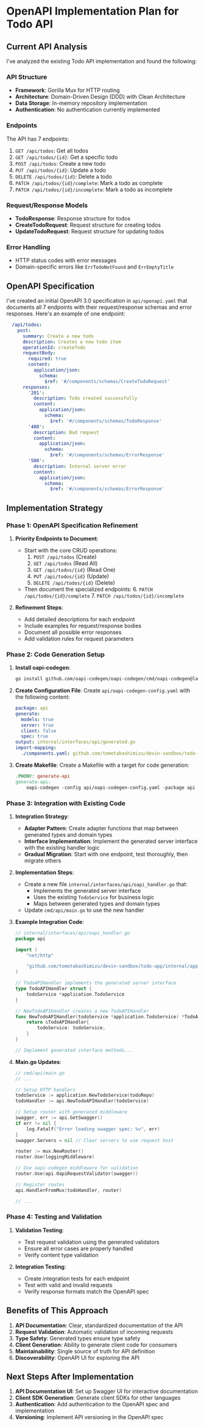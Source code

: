 # OpenAPI Implementation Plan for Todo API

## Current API Analysis

I've analyzed the existing Todo API implementation and found the following:

### API Structure
- **Framework**: Gorilla Mux for HTTP routing
- **Architecture**: Domain-Driven Design (DDD) with Clean Architecture
- **Data Storage**: In-memory repository implementation
- **Authentication**: No authentication currently implemented

### Endpoints
The API has 7 endpoints:
1. `GET /api/todos`: Get all todos
2. `GET /api/todos/{id}`: Get a specific todo
3. `POST /api/todos`: Create a new todo
4. `PUT /api/todos/{id}`: Update a todo
5. `DELETE /api/todos/{id}`: Delete a todo
6. `PATCH /api/todos/{id}/complete`: Mark a todo as complete
7. `PATCH /api/todos/{id}/incomplete`: Mark a todo as incomplete

### Request/Response Models
- **TodoResponse**: Response structure for todos
- **CreateTodoRequest**: Request structure for creating todos
- **UpdateTodoRequest**: Request structure for updating todos

### Error Handling
- HTTP status codes with error messages
- Domain-specific errors like `ErrTodoNotFound` and `ErrEmptyTitle`

## OpenAPI Specification

I've created an initial OpenAPI 3.0 specification in `api/openapi.yaml` that documents all 7 endpoints with their request/response schemas and error responses. Here's an example of one endpoint:

```yaml
  /api/todos:
    post:
      summary: Create a new todo
      description: Creates a new todo item
      operationId: createTodo
      requestBody:
        required: true
        content:
          application/json:
            schema:
              $ref: '#/components/schemas/CreateTodoRequest'
      responses:
        '201':
          description: Todo created successfully
          content:
            application/json:
              schema:
                $ref: '#/components/schemas/TodoResponse'
        '400':
          description: Bad request
          content:
            application/json:
              schema:
                $ref: '#/components/schemas/ErrorResponse'
        '500':
          description: Internal server error
          content:
            application/json:
              schema:
                $ref: '#/components/schemas/ErrorResponse'
```

## Implementation Strategy

### Phase 1: OpenAPI Specification Refinement

1. **Priority Endpoints to Document**:
   - Start with the core CRUD operations:
     1. `POST /api/todos` (Create)
     2. `GET /api/todos` (Read All)
     3. `GET /api/todos/{id}` (Read One)
     4. `PUT /api/todos/{id}` (Update)
     5. `DELETE /api/todos/{id}` (Delete)
   - Then document the specialized endpoints:
     6. `PATCH /api/todos/{id}/complete`
     7. `PATCH /api/todos/{id}/incomplete`

2. **Refinement Steps**:
   - Add detailed descriptions for each endpoint
   - Include examples for request/response bodies
   - Document all possible error responses
   - Add validation rules for request parameters

### Phase 2: Code Generation Setup

1. **Install oapi-codegen**:
   ```bash
   go install github.com/oapi-codegen/oapi-codegen/cmd/oapi-codegen@latest
   ```

2. **Create Configuration File**:
   Create `api/oapi-codegen-config.yaml` with the following content:
   ```yaml
   package: api
   generate:
     models: true
     server: true
     client: false
     spec: true
   output: internal/interfaces/api/generated.go
   import-mapping:
     ./components.yaml: github.com/tomotakashimizu/devin-sandbox/todo-app/internal/interfaces/api
   ```

3. **Create Makefile**:
   Create a Makefile with a target for code generation:
   ```makefile
   .PHONY: generate-api
   generate-api:
       oapi-codegen -config api/oapi-codegen-config.yaml -package api api/openapi.yaml > internal/interfaces/api/generated.go
   ```

### Phase 3: Integration with Existing Code

1. **Integration Strategy**:
   - **Adapter Pattern**: Create adapter functions that map between generated types and domain types
   - **Interface Implementation**: Implement the generated server interface with the existing handler logic
   - **Gradual Migration**: Start with one endpoint, test thoroughly, then migrate others

2. **Implementation Steps**:
   - Create a new file `internal/interfaces/api/oapi_handler.go` that:
     - Implements the generated server interface
     - Uses the existing `TodoService` for business logic
     - Maps between generated types and domain types
   - Update `cmd/api/main.go` to use the new handler

3. **Example Integration Code**:
   ```go
   // internal/interfaces/api/oapi_handler.go
   package api

   import (
       "net/http"

       "github.com/tomotakashimizu/devin-sandbox/todo-app/internal/application"
   )

   // TodoAPIHandler implements the generated server interface
   type TodoAPIHandler struct {
       todoService *application.TodoService
   }

   // NewTodoAPIHandler creates a new TodoAPIHandler
   func NewTodoAPIHandler(todoService *application.TodoService) *TodoAPIHandler {
       return &TodoAPIHandler{
           todoService: todoService,
       }
   }

   // Implement generated interface methods...
   ```

4. **Main.go Updates**:
   ```go
   // cmd/api/main.go
   // ...
   
   // Setup HTTP handlers
   todoService := application.NewTodoService(todoRepo)
   todoHandler := api.NewTodoAPIHandler(todoService)
   
   // Setup router with generated middleware
   swagger, err := api.GetSwagger()
   if err != nil {
       log.Fatalf("Error loading swagger spec: %v", err)
   }
   swagger.Servers = nil // Clear servers to use request host
   
   router := mux.NewRouter()
   router.Use(loggingMiddleware)
   
   // Use oapi-codegen middleware for validation
   router.Use(api.OapiRequestValidator(swagger))
   
   // Register routes
   api.HandlerFromMux(todoHandler, router)
   
   // ...
   ```

### Phase 4: Testing and Validation

1. **Validation Testing**:
   - Test request validation using the generated validators
   - Ensure all error cases are properly handled
   - Verify content type validation

2. **Integration Testing**:
   - Create integration tests for each endpoint
   - Test with valid and invalid requests
   - Verify response formats match the OpenAPI spec

## Benefits of This Approach

1. **API Documentation**: Clear, standardized documentation of the API
2. **Request Validation**: Automatic validation of incoming requests
3. **Type Safety**: Generated types ensure type safety
4. **Client Generation**: Ability to generate client code for consumers
5. **Maintainability**: Single source of truth for API definition
6. **Discoverability**: OpenAPI UI for exploring the API

## Next Steps After Implementation

1. **API Documentation UI**: Set up Swagger UI for interactive documentation
2. **Client SDK Generation**: Generate client SDKs for other languages
3. **Authentication**: Add authentication to the OpenAPI spec and implementation
4. **Versioning**: Implement API versioning in the OpenAPI spec
